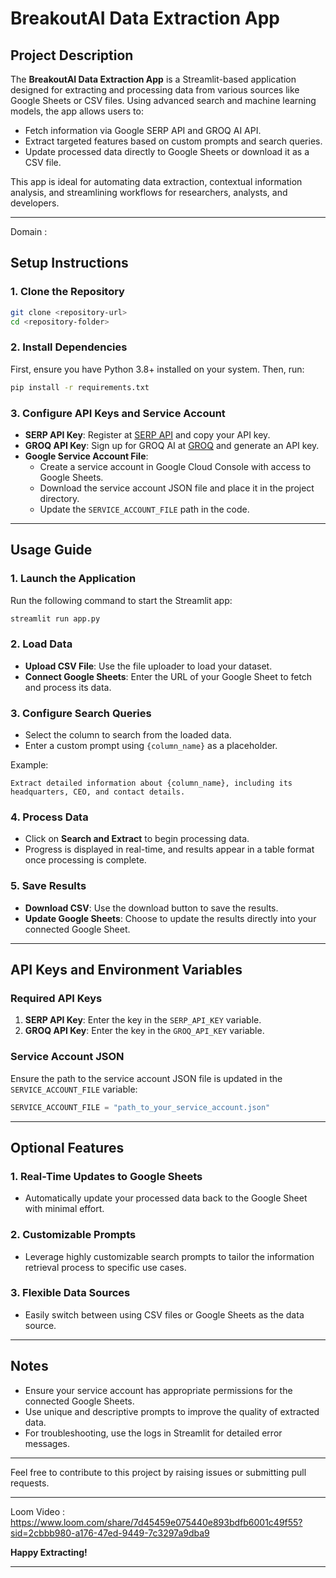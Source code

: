 # BreakoutAI Data Extraction App  

## Project Description  
The **BreakoutAI Data Extraction App** is a Streamlit-based application designed for extracting and processing data from various sources like Google Sheets or CSV files. Using advanced search and machine learning models, the app allows users to:  
- Fetch information via Google SERP API and GROQ AI API.  
- Extract targeted features based on custom prompts and search queries.  
- Update processed data directly to Google Sheets or download it as a CSV file.  

This app is ideal for automating data extraction, contextual information analysis, and streamlining workflows for researchers, analysts, and developers.  

---
Domain : 


## Setup Instructions  

### 1. Clone the Repository  
```bash  
git clone <repository-url>  
cd <repository-folder>  
```  

### 2. Install Dependencies  
First, ensure you have Python 3.8+ installed on your system. Then, run:  
```bash  
pip install -r requirements.txt  
```  

### 3. Configure API Keys and Service Account  
- **SERP API Key**: Register at [SERP API](https://serpapi.com/) and copy your API key.  
- **GROQ API Key**: Sign up for GROQ AI at [GROQ](https://groq.com/) and generate an API key.  
- **Google Service Account File**:  
  - Create a service account in Google Cloud Console with access to Google Sheets.  
  - Download the service account JSON file and place it in the project directory.  
  - Update the `SERVICE_ACCOUNT_FILE` path in the code.  

---

## Usage Guide  

### 1. Launch the Application  
Run the following command to start the Streamlit app:  
```bash  
streamlit run app.py  
```  

### 2. Load Data  
- **Upload CSV File**: Use the file uploader to load your dataset.  
- **Connect Google Sheets**: Enter the URL of your Google Sheet to fetch and process its data.  

### 3. Configure Search Queries  
- Select the column to search from the loaded data.  
- Enter a custom prompt using `{column_name}` as a placeholder.  

Example:  
```  
Extract detailed information about {column_name}, including its headquarters, CEO, and contact details.  
```  

### 4. Process Data  
- Click on **Search and Extract** to begin processing data.  
- Progress is displayed in real-time, and results appear in a table format once processing is complete.  

### 5. Save Results  
- **Download CSV**: Use the download button to save the results.  
- **Update Google Sheets**: Choose to update the results directly into your connected Google Sheet.  

---

## API Keys and Environment Variables  

### Required API Keys  
1. **SERP API Key**: Enter the key in the `SERP_API_KEY` variable.  
2. **GROQ API Key**: Enter the key in the `GROQ_API_KEY` variable.  

### Service Account JSON  
Ensure the path to the service account JSON file is updated in the `SERVICE_ACCOUNT_FILE` variable:  
```python  
SERVICE_ACCOUNT_FILE = "path_to_your_service_account.json"  
```  

---

## Optional Features  

### 1. Real-Time Updates to Google Sheets  
- Automatically update your processed data back to the Google Sheet with minimal effort.  

### 2. Customizable Prompts  
- Leverage highly customizable search prompts to tailor the information retrieval process to specific use cases.  

### 3. Flexible Data Sources  
- Easily switch between using CSV files or Google Sheets as the data source.  

---

## Notes  
- Ensure your service account has appropriate permissions for the connected Google Sheets.  
- Use unique and descriptive prompts to improve the quality of extracted data.  
- For troubleshooting, use the logs in Streamlit for detailed error messages.  

---

Feel free to contribute to this project by raising issues or submitting pull requests.  

***
Loom Video : https://www.loom.com/share/7d45459e075440e893bdfb6001c49f55?sid=2cbbb980-a176-47ed-9449-7c3297a9dba9

**Happy Extracting!**  

---
